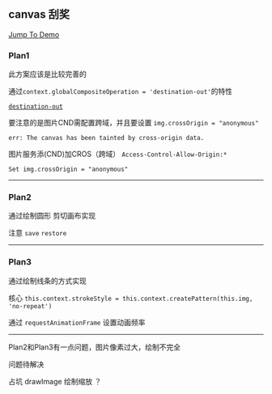 ## canvas 刮奖 

[Jump To Demo](https://zhanghao-zhoushan.github.io/record/card.html)

### Plan1

此方案应该是比较完善的

通过`context.globalCompositeOperation = 'destination-out'`的特性

[`destination-out`](https://developer.mozilla.org/en-US/docs/Web/API/Canvas_API/Tutorial/Compositing/Example)

要注意的是图片CND需配置跨域，并且要设置 `img.crossOrigin = "anonymous"`

`err: The canvas has been tainted by cross-origin data.`

图片服务添(CND)加CROS（跨域） `Access-Control-Allow-Origin:*`

`Set img.crossOrigin = "anonymous"`

-----------------

### Plan2

通过绘制圆形 剪切画布实现

注意 `save` `restore`

-----------------

### Plan3

通过绘制线条的方式实现

核心 `this.context.strokeStyle = this.context.createPattern(this.img, 'no-repeat')`

通过 `requestAnimationFrame` 设置动画频率

-----------------

Plan2和Plan3有一点问题，图片像素过大，绘制不完全

问题待解决

占坑 drawImage 绘制缩放 ？